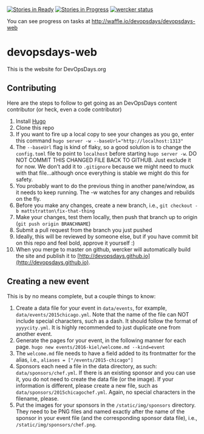 [![Stories in Ready](https://badge.waffle.io/devopsdays/devopsdays-web.svg?label=ready&title=Ready)](http://waffle.io/mattstratton/devopsdays-web) [![Stories in Progress](https://badge.waffle.io/devopsdays/devopsdays-web.svg?label=ready&title=In%20Progress)](http://waffle.io/mattstratton/devopsdays-web) [![wercker status](https://app.wercker.com/status/ad55f7c80008c8c2cc98e5f2aff7d7f4/s/master "wercker status")](https://app.wercker.com/project/bykey/ad55f7c80008c8c2cc98e5f2aff7d7f4)

You can see progress on tasks at http://waffle.io/devopsdays/devopsdays-web

# devopsdays-web
This is the website for DevOpsDays.org

## Contributing

Here are the steps to follow to get going as an DevOpsDays content contributor (or heck, even a code contributor)

1. Install [Hugo](http://gohugo.io)
2. Clone this repo
3. If you want to fire up a local copy to see your changes as you go, enter this command `hugo server -w --baseUrl="http://localhost:1313"`
4. The `--baseUrl` flag is kind of flaky, so a good solution is to change the `config.toml` file to point to `localhost` before starting `hugo server -w`. DO NOT COMMIT THIS CHANGED FILE BACK TO GITHUB. Just exclude it for now. We don't add it to `.gitignore` because we might need to muck with that file...although once everything is stable we might do this for safety.
4. You probably want to do the previous thing in another pane/window, as it needs to keep running. The -w watches for any changes and rebuilds on the fly.
4. Before you make any changes, create a new branch, i.e., `git checkout -b mattstratton\fix-that-thing`
5. Make your changes, test them locally, then push that branch up to origin (`git push origin BRANCHNAME`)
6. Submit a pull request from the branch you just pushed
7. Ideally, this will be reviewed by someone else, but if you have commit bit on this repo and feel bold, approve it yourself :)
5. When you merge to master on github, wercker will automatically build the site and publish it to [http://devopsdays.github.io](http://devopsdays.github.io).

## Creating a new event

This is by no means complete, but a couple things to know:

1. Create a data file for your event in `data/events`, for example, `data/events/2015chicago.yml`. Note that the name of the file can NOT include special characters, such as a dash. It should follow the format of `yyyycity.yml`. It is highly recommended to just duplicate one from another event.
2. Generate the pages for your event, in the following manner for each page. `hugo new events/2016-kiel/welcome.md --kind=event`
3. The `welcome.md` file needs to have a field added to its frontmatter for the alias, i.e., `aliases = ["/events/2015-chicago"]`
4. Sponsors each need a file in the data directory, as such: `data/sponsors/chef.yml`. If there is an existing sponsor and you can use it, you do not need to create the data file (or the image). If your information is different, please create a new file, such as `data/sponsors/2015chicagochef.yml`. Again, no special characters in the filename, please.
5. Put the images for your sponsors in the `/static/img/sponsors` directory. They need to be PNG files and named exactly after the name of the sponsor in your event file (and the corresponding sponsor data file), i.e., `/static/img/sponsors/chef.png`.
